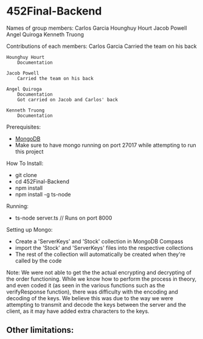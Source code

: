 # 452Final-Backend

Names of group members:
	Carlos Garcia
	Hounghuy Hourt
	Jacob Powell
	Angel Quiroga
	Kenneth Truong
	
Contributions of each members:
	Carlos Garcia
		Carried the team on his back
	
	Hounghuy Hourt
		Documentation
	
	Jacob Powell
		Carried the team on his back
	
	Angel Quiroga
		Documentation
		Got carried on Jacob and Carlos' back
	
	Kenneth Truong
		Documentation

Prerequisites:
- [MongoDB](https://docs.mongodb.com/manual/installation/)
- Make sure to have mongo running on port 27017 while attempting to run this project

How To Install:
- git clone
- cd 452Final-Backend
- npm install
- npm install -g ts-node

Running:
- ts-node server.ts // Runs on port 8000

Setting up Mongo:
- Create a 'ServerKeys' and 'Stock' collection in MongoDB Compass
- import the 'Stock' and 'ServerKeys' files into the respective collections
- The rest of the collection will automatically be created when they're called by the code

Note:
We were not able to get the the actual encrypting and decrypting of the order functioning. 
While we know how to perform the process in theory, and even coded it (as seen in the 
various functions such as the verifyResponse function), there was difficulty with the encoding and decoding of the keys. We believe this was due to the way we were attempting to transmit and decode the keys between the server and the client, as it may have added extra characters to the keys.

Other limitations:
- 
